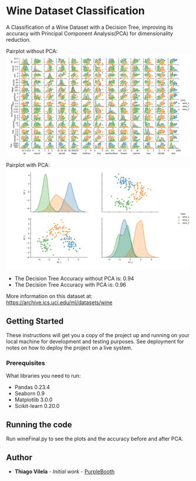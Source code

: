 # Wine Dataset Classification

A Classification of a Wine Dataset with a Decision Tree, improving its accuracy with Principal Component Analysis(PCA) for dimensionality reduction.

Pairplot without PCA:
![alt text](https://github.com/svthiago/testRepo/blob/master/before_pca.png)

Pairplot with PCA:
![alt text](https://github.com/svthiago/testRepo/blob/master/after_pca.png)


  - The Decision Tree Accuracy without PCA is: 0.94
  - The Decision Tree Accuracy with PCA is: 0.96

More information on this dataset at:
https://archive.ics.uci.edu/ml/datasets/wine

## Getting Started

These instructions will get you a copy of the project up and running on your local machine for development and testing purposes. See deployment for notes on how to deploy the project on a live system.


### Prerequisites

What libraries you need to run:

  - Pandas 0.23.4
  - Seaborn 0.9
  - Matplotlib 3.0.0
  - Scikit-learn 0.20.0
 

## Running the code

Run wineFinal.py to see the plots and the accuracy before and after PCA.


## Author

* **Thiago Vilela** - *Initial work* - [PurpleBooth](https://github.com/svthiago)
